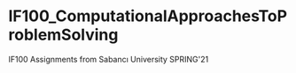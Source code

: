 # IF100_ComputationalApproachesToProblemSolving
IF100 Assignments from Sabancı University SPRING'21
